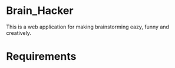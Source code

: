 # Brain_Hacker
This is a web application for making brainstorming eazy, funny and creatively.

# Requirements
